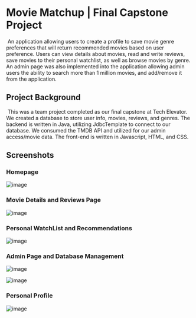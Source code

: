 # Movie Matchup | Final Capstone Project
​
An application allowing users to create a profile to save movie genre preferences that will return recommended movies based on user preference.  Users can view details about movies, read and write reviews, save movies to their personal watchlist, as well as browse movies by genre.  An admin page was also implemented into the application allowing admin users the ability to search more than 1 million movies, and add/remove it from the application.
​
## Project Background
​
This was a team project completed as our final capstone at Tech Elevator.  We created  a database to store user info, movies, reviews, and genres.  The backend is written in Java, utilizing JdbcTemplate to connect to our database.  We consumed the TMDB API and utilized for our admin access/movie data.  The front-end is written in Javascript, HTML, and CSS.
​
## Screenshots

### Homepage
![image](https://github.com/James-Troutman/Movie-Matchup/assets/156551106/32e33535-d6b6-4090-a573-73251f64ba19)

### Movie Details and Reviews Page
![image](https://github.com/James-Troutman/Movie-Matchup/assets/156551106/1683ced0-a6b4-42c4-bc57-0148ee9cfbc9)

### Personal WatchList and Recommendations
![image](https://github.com/James-Troutman/Movie-Matchup/assets/156551106/1ffff803-1c85-47a0-ba93-4c0ffb9c0423)

### Admin Page and Database Management
![image](https://github.com/James-Troutman/Movie-Matchup/assets/156551106/595c87cc-bb2c-4267-a743-6b18ac46583d)

![image](https://github.com/James-Troutman/Movie-Matchup/assets/156551106/cd97fa1d-7b22-4af1-baf1-235f898c6668)

### Personal Profile
![image](https://github.com/James-Troutman/Movie-Matchup/assets/156551106/77810eeb-9c83-4514-b73f-10c55af11fb3)









